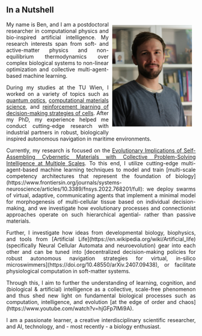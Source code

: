 ## In a Nutshell

<img style="float: right; width: 42%; padding: 10px;" src="img/portrait.png">

<p align="justify">
  My name is Ben, and I am a postdoctoral researcher in computational physics and bio-inspired artificial intelligence. My research interests span from soft- and active-matter physics and non-equilibrium thermodynamics over complex biological systems to non-linear optimization and collective multi-agent-based machine learning. 
</p>

<p align="justify">
  During my studies at the TU Wien, I worked on a variety of topics such as
  <a class="" target='blank' href="https://journals.aps.org/prl/abstract/10.1103/PhysRevLett.115.033601">quantum optics</a>, 
  <a class="" target='blank' href="https://pubs.acs.org/doi/abs/10.1021/acs.jctc.9b01251">computational materials science</a>, and
  <a class="" target='blank' href="https://www.pnas.org/content/118/19/e2019683118">reinforcement learning of decision-making strategies of cells</a>.
  After my PhD, my experience helped me conduct cutting-edge research with industrial partners in robust, biologically inspired autonomous navigation in maritime environments.
</p>

<p align="justify">
Currently, my research is focused on the <a class="" target='blank' href="https://doi.org/10.3390/e26070532">Evolutionary Implications of Self-Assembling Cybernetic Materials with Collective Problem-Solving Intelligence at Multiple Scales</a>. To this end, I utilize cutting-edge multi-agent-based machine learning techniques to model and train [multi-scale competency architectures that represent the foundation of biology](https://www.frontiersin.org/journals/systems-neuroscience/articles/10.3389/fnsys.2022.768201/full): we deploy swarms of virtual, adaptive, communicating agents that implement a minimal model for morphogenesis of multi-cellular tissue based on individual decision-making, and we investigate how evolutionary processes and connectionist approaches operate on such hierarchical agential- rather than passive materials.
</p>

<p align="justify">
Further, I investigate how ideas from developmental biology, biophysics, and tools from [Artificial Life](https://en.wikipedia.org/wiki/Artificial_life) (specifically Neural Cellular Automata and neuroevolution) gear into each other and can be tuned into [decentralized decision-making policies for robust autonomous navigation strategies for virtual, in-silico microswimmers](https://doi.org/10.48550/arXiv.2407.09438), or facilitate physiological computation in soft-matter systems.
</p>

<p align="justify">
Through this, I aim to further the understanding of learning, cognition, and (biological & artificial) intelligence as a collective, scale-free phenomenon and thus shed new light on fundamental biological processes such as computation, intelligence, and evolution [at the edge of order and chaos](https://www.youtube.com/watch?v=hjGFp7lMi9A).
</p>

<p align="justify">
  I am a passionate learner, a creative interdisciplinary scientific researcher, and AI, technology, and - most recently - a biology enthusiast.
</p>
